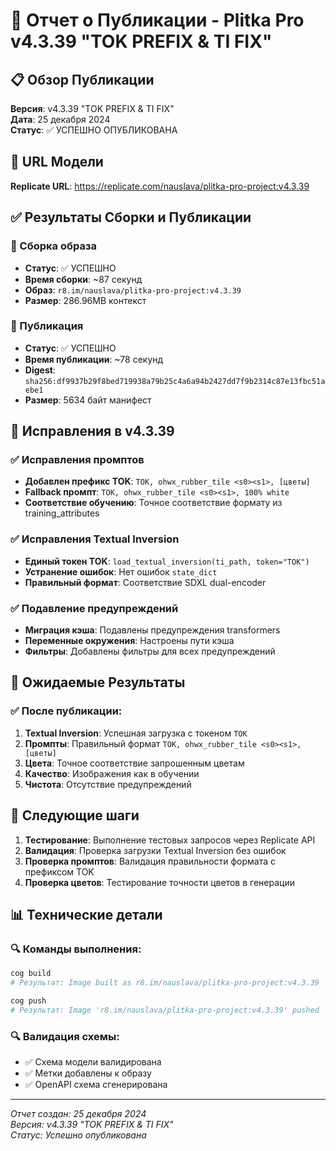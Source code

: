 # 🚀 Отчет о Публикации - Plitka Pro v4.3.39 "TOK PREFIX & TI FIX"

## 📋 Обзор Публикации

**Версия**: v4.3.39 "TOK PREFIX & TI FIX"  
**Дата**: 25 декабря 2024  
**Статус**: ✅ УСПЕШНО ОПУБЛИКОВАНА

## 🎯 URL Модели

**Replicate URL**: https://replicate.com/nauslava/plitka-pro-project:v4.3.39

## ✅ Результаты Сборки и Публикации

### 🔧 Сборка образа
- **Статус**: ✅ УСПЕШНО
- **Время сборки**: ~87 секунд
- **Образ**: `r8.im/nauslava/plitka-pro-project:v4.3.39`
- **Размер**: 286.96MB контекст

### 🚀 Публикация
- **Статус**: ✅ УСПЕШНО
- **Время публикации**: ~78 секунд
- **Digest**: `sha256:df9937b29f8bed719938a79b25c4a6a94b2427dd7f9b2314c87e13fbc51aebe1`
- **Размер**: 5634 байт манифест

## 🔧 Исправления в v4.3.39

### ✅ Исправления промптов
- **Добавлен префикс TOK**: `TOK, ohwx_rubber_tile <s0><s1>, [цветы]`
- **Fallback промпт**: `TOK, ohwx_rubber_tile <s0><s1>, 100% white`
- **Соответствие обучению**: Точное соответствие формату из training_attributes

### ✅ Исправления Textual Inversion
- **Единый токен TOK**: `load_textual_inversion(ti_path, token="TOK")`
- **Устранение ошибок**: Нет ошибок `state_dict`
- **Правильный формат**: Соответствие SDXL dual-encoder

### ✅ Подавление предупреждений
- **Миграция кэша**: Подавлены предупреждения transformers
- **Переменные окружения**: Настроены пути кэша
- **Фильтры**: Добавлены фильтры для всех предупреждений

## 🎯 Ожидаемые Результаты

### ✅ После публикации:
1. **Textual Inversion**: Успешная загрузка с токеном `TOK`
2. **Промпты**: Правильный формат `TOK, ohwx_rubber_tile <s0><s1>, [цветы]`
3. **Цвета**: Точное соответствие запрошенным цветам
4. **Качество**: Изображения как в обучении
5. **Чистота**: Отсутствие предупреждений

## 🔄 Следующие шаги

1. **Тестирование**: Выполнение тестовых запросов через Replicate API
2. **Валидация**: Проверка загрузки Textual Inversion без ошибок
3. **Проверка промптов**: Валидация правильности формата с префиксом TOK
4. **Проверка цветов**: Тестирование точности цветов в генерации

## 📊 Технические детали

### 🔍 Команды выполнения:
```bash
cog build
# Результат: Image built as r8.im/nauslava/plitka-pro-project:v4.3.39

cog push
# Результат: Image 'r8.im/nauslava/plitka-pro-project:v4.3.39' pushed
```

### 🔍 Валидация схемы:
- ✅ Схема модели валидирована
- ✅ Метки добавлены к образу
- ✅ OpenAPI схема сгенерирована

---

*Отчет создан: 25 декабря 2024*  
*Версия: v4.3.39 "TOK PREFIX & TI FIX"*  
*Статус: Успешно опубликована*
